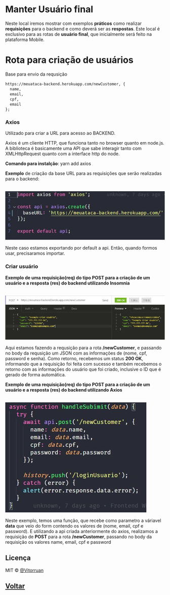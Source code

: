 # Manter Usuário final

Neste local iremos mostrar com exemplos **práticos** como realizar **requisições** para o backend e como deverá ser as **respostas**. Este local é exclusivo para as rotas de **usuário final**, que inicialmente será feito na plataforma Mobile.

# Rota para criação de usuários
Base para envio da requsição
```
https://meuataca-backend.herokuapp.com/newCustomer, {
  name,
  email,
  cpf,
  email
};
``` 
### Axios

Utilizado para criar a URL para acesso ao BACKEND.

Axios é um cliente HTTP, que funciona tanto no browser quanto em node.js. A biblioteca é basicamente uma API que sabe interagir tanto com XMLHttpRequest quanto com a interface http do node.

**Comando para instalção**: yarn add axios

**Exemplo** de criação da base URL para as requisições que serão realizadas para o backend:

<br/>

<img src="https://github.com/vitorruann/MeuAtaca-BackEnd/blob/master/Info/userCustomer/axios.JPG"/>


Neste caso estamos exportando por default a api. Então, quando formos usar, precisaramos importar.

### Criar usuário
**Exemplo de uma requisição(req) do tipo POST para a criação de um usuário e a resposta (res) do backend utilizando Insomnia**

<br/>

<img src="https://github.com/vitorruann/MeuAtaca-BackEnd/blob/master/Info/userCustomer/InsominiaReqRes.JPG"/>

<br/>

Aqui estamos fazendo a requsição para a rota **/newCustomer**, e passando no body da requsição um JSON com as informações de (nome, cpf, password e senha). Como retorno, recebemos um status **200 OK**, informando que a requisição foi feita com sucesso e também recebemos o retorno com as informações do usuário que foi criado, inclusive o ID que é gerado de forma automática.

**Exemplo de uma requisição(req) do tipo **POST** para a criação de um usuário e a resposta (res) do backend utilizando Axios**

<br/>

<img src="https://github.com/vitorruann/MeuAtaca-BackEnd/blob/master/Info/userCustomer/RequiPostCriar.JPG"/>

<br/>

Neste exemplo, temos uma função, que recebe como parametro a váriavel **data** que veio do form contendo os valores de (nome, email, cpf e password). E utilizando a api criada anteriormente do axios, realizamos a requisição de **POST** para a rota **/newCustomer**, passando no body da requisição os valores name, email, cpf e password

## Licença
MIT © [@Vitorruan](https://github.com/vitorruann)

## [Voltar](../../README.md)